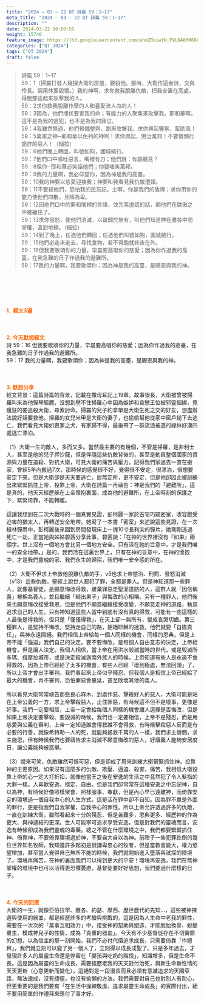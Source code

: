 ```yaml
---
title: "2024 – 03 – 22 QT 詩篇 59：1~17"
meta_title: "2024 – 03 – 22 QT 詩篇 59：1~17"
description: ""
date: 2024-03-22 00:00:55
weight: 15740
feature_image: https://lh3.googleusercontent.com/ehoZRkiwYN_F9LNA8M068AYxt73EavCZno-PD1cJRuf5BbSkQVUWr3gNEbt5kSs28Pb_Elg17kSrtf9ybWvojWoMV6I4tPM3vGRGDq6GkKkPdL2Gut4QAIw4-uykKUAtNiKgQKntvsU=w800
categories: ["QT 2024"]
tags: ["QT 2024"]
draft: false
---
```


<blockquote>詩篇 59：1~17<br />
59：1（掃羅打發人窺探大衛的房屋，要殺他。那時，大衛作這金詩，交與伶長。調用休要毀壞。）我的神啊，求你救我脫離仇敵，把我安置在高處，得脫那些起來攻擊我的人。<br />
59：2求你救我脫離作孽的人和喜愛流人血的人！<br />
59：3因為，他們埋伏要害我的命；有能力的人聚集來攻擊我。耶和華啊，這不是為我的過犯，也不是為我的罪愆。<br />
59：4我雖然無過，他們預備整齊，跑來攻擊我。求你興起鑒察，幫助我！<br />
59：5萬軍之神─耶和華以色列的神啊！求你興起，懲治萬邦！不要憐憫行詭詐的惡人！（細拉）<br />
59：6他們晚上轉回，叫號如狗，圍城繞行。<br />
59：7他們口中噴吐惡言，嘴裡有刀；他們說：有誰聽見？<br />
59：8但你─耶和華必笑話他們；你要嗤笑萬邦。<br />
59：9我的力量啊，我必仰望你，因為神是我的高臺。<br />
59：10我的神要以慈愛迎接我；神要叫我看見我仇敵遭報。<br />
59：11不要殺他們，恐怕我的民忘記。主啊，你是我們的盾牌；求你用你的能力使他們四散，且降為卑。<br />
59：12因他們口中的罪和嘴裡的言語，並咒罵虛謊的話，願他們在驕傲之中被纏住了。<br />
59：13求你發怒，使他們消滅，以致歸於無有，叫他們知道神在雅各中間掌權，直到地極。（細拉）<br />
59：14到了晚上，任憑他們轉回；任憑他們叫號如狗，圍城繞行。<br />
59：15他們必走來走去，尋找食物，若不得飽就終夜在外。<br />
59：16但我要歌頌你的力量，早晨要高唱你的慈愛；因為你作過我的高臺，在我急難的日子作過我的避難所。<br />
59：17我的力量啊，我要歌頌你；因為神是我的高臺，是賜恩與我的神。</blockquote><br />
&nbsp;<br />
<br />
&nbsp;<br />
<br />
<span style="color: #ff6600;"><strong>1.  經文3遍</strong></span><br />
<br />
&nbsp;<br />
<br />
<span style="color: #ff6600;"><strong>2. 今天默想經文<br />
</strong></span>詩 59：16 但我要歌頌你的力量，早晨要高唱你的慈愛；因為你作過我的高臺，在我急難的日子作過我的避難所。<br />
59：17 我的力量啊，我要歌頌你；因為神是我的高臺，是賜恩與我的神。<br />
<br />
&nbsp;<br />
<br />
<strong><span style="color: #ff6600;">3. 默想分享<br />
</span></strong>經文背景：這篇詩篇的背景，記載在撒母耳記上19章。故事很長，大衛被曾被掃羅叫來為他彈琴驅魔，沒想到壓不住掃羅心中因為嫉妒和貪戀王位被邪靈捆綁，竟瘋狂的要追殺大衛，尋索討命。掃羅的兒子約拿單是大衛生死之交的好友，想盡辦法說好話要救他，掃羅的女兒米甲是大衛的妻子，也偷偷幫他從家中窗戶縋下去逃亡，我們看見大衛如喪家之犬，有家歸不得，最後帶了一群流浪被逐的綠林好漢四處逃亡漂泊。<br />
<br />
（1）大衛一生的敵人，多而又多。當然最主要的有幾個，不管是掃羅，是非利士人，甚至是他的兒子押沙龍，但是伴隨這些仇敵背後的，甚至是動員整個國家的資源與力量在追殺、對抗大衛，可見大衛的痛苦與壓力。記得我們家過去一直在搬家，曾經5年內搬過7次，那時候的感覺很不好，覺得很不安定，很漂泊，很想要安定下來。但是大衛卻是天天要逃亡，居無定所，更不安定，但是他卻因此被訓練出來緊緊抓住上帝，投靠上帝，大衛在詩篇一再禱告：神是我們的「避難所」，這是真的，他天天經歷躲在上帝懷抱裏面，成為他的避難所，在上帝時刻的保護之下，緊緊倚靠，不能轉離。<br />
<br />
這讓我想到在二次大戰時的一個真實見證，彭柯麗一家於古宅巧闢密室，收容飽受迫害的猶太人，再轉送安全地帶。她寫了一本書「密室」來述說這些見證，在一次槍林彈雨中，彭柯麗後來回到房間發現床上一塊10寸長利尖的彈片，她剛剛逃過死亡一劫，正當她與姊姊碧茜分享此事，碧茜說：「在神的世界裡沒有『如果』兩個字。世上沒有一個地方會比另一個地方安全。只有活在祂的旨意中，才是我們唯一的安全地帶。」是的，我們活在這裏世界上，只有在神的旨意中，在神的懷抱中，才是我們靈魂的家、我們永生的歸宿，我們唯一安全感的所在。<br />
<br />
（2）大衛不但求上帝救他脫離仇敵的手，v5也求上帝懲治、刑罰、發怒消滅（v13）這些仇敵。聖經上說世人都犯了罪，全都是罪人。但是神知道那一些罪人，就像基督徒，是願意悔改得救，離棄罪惡走聖潔道路的人，這群人就「因信稱義」被稱為義人，並且繼續「結出果子」與悔改的心相稱。另有一種罪人，他們後來也願意悔改接受救恩，但是他們不願意繼續接受改變，不願意走神的道路，執意追求自己的人生，只有神知道這些人當中到底有沒有真的得救，可能有一些這樣的人最後是得救的，但只是「僅僅得救」，在天上卻一無所有，變成哀哭切齒。第三種罪人，是堅持不悔改，堅持走自己的路，拒絕耶穌的拯救，他們就要「自擔責任」，與神永遠隔絕。我們相信上帝給每一個人同樣的機會，同樣的恩典，但是上帝不能「強迫」我們自己的決定，要不要悔改，是每個人自由意志的決定，上帝給機會，但是讓人決定。我個人相信，當上帝在用洪水毀滅當時的世代，或是毀滅所多瑪、蛾摩拉城市，或是決定殺滅迦南外族人的時候，上帝知道有些人是永遠不會得救的，因為上帝已經給了太多的機會，有些人已經「壞到極處，無法回頭」了，所以上帝才會出手審判。我們看起來上帝似乎殘忍，但我個人是相信上帝已經給了最大的機會，再不審判，恐怕罪惡會蔓延，甚至敗壞其他的義人。<br />
<br />
所以看見大衛常常禱告那些良心麻木、到處作惡、擊殺好人的惡人，大衛可能是站在上帝公義的一方，求上帝擊殺惡人，止住罪惡，有時候這不但不是壞事，更像是好事。我們一定要相信，上帝一定會給每個人同樣的機會讓人選擇是否悔改，但是如果上帝決定要擊殺、要毀滅的時候，我們也一定要相信，上帝不是殘忍，而是用慈愛與公義在審判，上帝一定知道誰會得救誰不會得救，有時候擊殺惡人反而是有必要的行善，就像希特勒一人的死，就能夠拯救千萬的人一樣，我們求主憐憫，求主施恩，但有時候我們也要禱告求主消滅不願意悔改的惡人，好讓義人能夠安居度日，讓公義能夠被高舉。<br />
<br />
（3）說來可笑，仇敵雖然可恨可惡，但是卻成了用來訓練大衛緊緊抓住神，投靠神的主要原因。如果沒有這麼多的仇敵、欺壓、逼迫、殺害，痛苦，我相信大衛投靠上帝的心一定大打折扣，就像他當王之後在安逸的生活之中竟然犯了令人髮指的大罪一樣。人喜歡安逸、穩定、自由，但是我們卻常常在這種安逸之中忘記神，自以為神，有時候好像照樣聚會、照樣服事、奉獻，但是內心早已遠離神，而倚靠安定的環境過一個自我中心的人生方式，這是活在罪中卻不自知。因為罪不單是外面的罪行，更是指我們自我掌權，自我中心的罪性。所以上帝允許透過許多的仇敵，一直在訓練大衛，雖然看起來十分的殘忍、但是苦難多，恩典更多、經歷神的作為更大、與神連結的更深。世人可能寧可追求享受安逸，但是對我們的靈魂而言，安逸有時候卻成為我們靈魂的毒藥。總之不管在什麼環境之中，我們都要緊緊抓住神、倚靠神，不要倚靠環境過於神，不要自大自以為神。前陣子一些犯罪跌倒的幾位世界知名牧師，我知道許多起初是很謙卑忠心的牧者，但是當教會變大，權力慾望增加，甚至當人覺得自己無所不能的時候，我們就開始進入墮落與試探的險境了。環境再痛苦，在神的裏面我們可以得到更大的平安！環境再安逸，我們在無神掌權的環境中也可以活得更恐懼憂慮，基督徒要好好思想，我們要過什麼樣的日子。<br />
<br />
&nbsp;<br />
<br />
<strong style="font-size: inherit;"><span style="color: #ff6600;">4. 今天的回應<br />
</span></strong>大衛的一生，就像亞伯拉罕、雅各、約瑟、摩西、歷世歷代的先知…，這些被神揀選與使用的器皿，都是經歷許多的考驗與挑戰的。這是因為人生命中老我的罪性，需要在一次次的「萬事互相效力」中，接受神的幫助與塑造，才能脫胎換骨、蛻變重生，模成神兒子的性情，成為「貴重的器皿」。今天有不少基督徒存在不切實際的幻想，以為信主的那一刻開始，我們不必付代價追求成長，只需要倚靠「作禮拜」，我們就立刻可以變了另一個人了，立刻得以成長成聖了。只是多年過去，才發現許多人的屬靈生命還是停留在「嬰孩與吃奶的階段」，知識增多，但是生命不長。這是因為屬靈的生命成長，需要經歷老我的天天對付治死，與新生命新性情的天天更新（心意更新而變化），這絕對是一段漫長而且必須有意識追求的天國窄路，無法速成，沒有捷徑，也沒有偷懶的方法。我們需要對自己也對別人有耐心，但更重要的是我們要有「在生活中操練敬虔、追求屬靈生命成長」的實際付出，絕不要用簡單的作禮拜來應付了事才好。<br />
<br />
<audio style="display: none;" controls="controls"></audio><br />
<br />
<audio style="display: none;" controls="controls"></audio><br />
<br />
<audio style="display: none;" controls="controls"></audio><br />
<br />
<audio style="display: none;" controls="controls"></audio><br />
<br />
<audio style="display: none;" controls="controls"></audio>
        